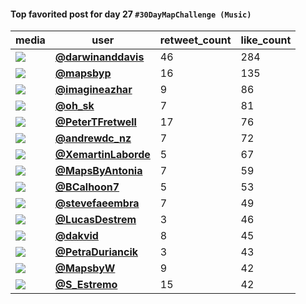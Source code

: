 #### Top favorited post for day 27 `#30DayMapChallenge (Music)`
| media                                                                                         | user                                                                                   |   retweet_count |   like_count |
|-----------------------------------------------------------------------------------------------|----------------------------------------------------------------------------------------|-----------------|--------------|
| ![](https://pbs.twimg.com/media/Fij_uB4VUAAFmW8.jpg)                                          | **[@darwinanddavis](https://twitter.com/darwinanddavis/status/1596808005533990912)**   |              46 |          284 |
| ![](https://pbs.twimg.com/media/FikxMCBXEAA7dwA.jpg)                                          | **[@mapsbyp](https://twitter.com/mapsbyp/status/1596861771402383363)**                 |              16 |          135 |
| ![](https://pbs.twimg.com/media/FikfJQWXkAAs795.jpg)                                          | **[@imagineazhar](https://twitter.com/imagineazhar/status/1596842648161034242)**       |               9 |           86 |
| ![](https://pbs.twimg.com/media/FilieTRX0AAdTeB.jpg)                                          | **[@oh_sk](https://twitter.com/oh_sk/status/1596915820952625152)**                     |               7 |           81 |
| ![](https://pbs.twimg.com/media/FikRWixX0AAyDZD.jpg)                                          | **[@PeterTFretwell](https://twitter.com/PeterTFretwell/status/1596826873052696578)**   |              17 |           76 |
| ![](https://pbs.twimg.com/media/FijmqREVUAAK0ku.jpg)                                          | **[@andrewdc_nz](https://twitter.com/andrewdc_nz/status/1596987229649477633)**         |               7 |           72 |
| ![](https://pbs.twimg.com/media/FilNYjLXEAIudWA.jpg)                                          | **[@XemartinLaborde](https://twitter.com/XemartinLaborde/status/1596892750796189697)** |               5 |           67 |
| ![](https://pbs.twimg.com/media/FilDoTsX0AIrRjC.jpg)                                          | **[@MapsByAntonia](https://twitter.com/MapsByAntonia/status/1596881905315901443)**     |               7 |           59 |
| ![](https://pbs.twimg.com/media/FiliurXWIAEOuSz.jpg)                                          | **[@BCalhoon7](https://twitter.com/BCalhoon7/status/1596916241721360384)**             |               5 |           53 |
| ![](https://pbs.twimg.com/media/FilWctOWYAA1gge.png)                                          | **[@stevefaeembra](https://twitter.com/stevefaeembra/status/1596902743393738753)**     |               7 |           49 |
| ![](https://pbs.twimg.com/media/FijZdpiXwAIvDea.jpg)                                          | **[@LucasDestrem](https://twitter.com/LucasDestrem/status/1596765277609693185)**       |               3 |           46 |
| ![](https://pbs.twimg.com/ext_tw_video_thumb/1596923829175001089/pu/img/JZM6OZCaoKO6t4KG.jpg) | **[@dakvid](https://twitter.com/dakvid/status/1596925886892478465)**                   |               8 |           45 |
| ![](https://pbs.twimg.com/media/FimvlsQXwAElNxN.jpg)                                          | **[@PetraDuriancik](https://twitter.com/PetraDuriancik/status/1597000702470938624)**   |               3 |           43 |
| ![](https://pbs.twimg.com/media/FilidqoUAAIeiWK.jpg)                                          | **[@MapsbyW](https://twitter.com/MapsbyW/status/1596915808227057664)**                 |               9 |           42 |
| ![](https://pbs.twimg.com/media/FgxuC4eWIAEfxiz.jpg)                                          | **[@S_Estremo](https://twitter.com/S_Estremo/status/1596949981923098631)**             |              15 |           42 |
 
